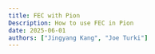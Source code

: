 ```yaml
---
title: FEC with Pion
Description: How to use FEC in Pion
date: 2025-06-01
authors: ["Jingyang Kang", "Joe Turki"]
---
```

